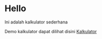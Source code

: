 # Hello
Ini adalah kalkulator sederhana

Demo kalkulator dapat dilihat disini [Kalkulator](https://iwasnoob-dotcom.github.io/Ahmad_Afandy_Latodjo_JS1/index.html)
